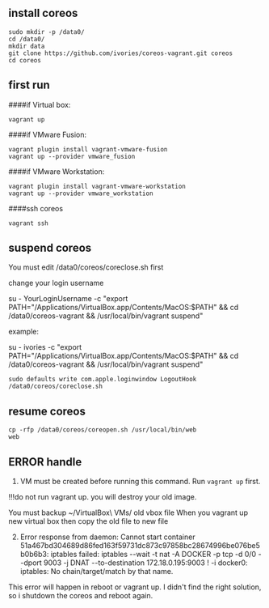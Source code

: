 ## install coreos

```
sudo mkdir -p /data0/
cd /data0/
mkdir data
git clone https://github.com/ivories/coreos-vagrant.git coreos
cd coreos
```
## first run
####if Virtual box:
```
vagrant up
```

####if VMware Fusion:
```
vagrant plugin install vagrant-vmware-fusion
vagrant up --provider vmware_fusion
```

####if VMware Workstation:
```
vagrant plugin install vagrant-vmware-workstation
vagrant up --provider vmware_workstation
```

####ssh coreos
```
vagrant ssh
```

## suspend coreos

You must edit /data0/coreos/coreclose.sh first

change your login username

su - YourLoginUsername -c "export PATH=\"/Applications/VirtualBox.app/Contents/MacOS:$PATH\" && cd /data0/coreos-vagrant && /usr/local/bin/vagrant suspend"

example:

su - ivories -c "export PATH=\"/Applications/VirtualBox.app/Contents/MacOS:$PATH\" && cd /data0/coreos-vagrant && /usr/local/bin/vagrant suspend"

```
sudo defaults write com.apple.loginwindow LogoutHook /data0/coreos/coreclose.sh

```

## resume coreos

```
cp -rfp /data0/coreos/coreopen.sh /usr/local/bin/web
web
```

## ERROR handle

1) VM must be created before running this command. Run `vagrant up` first.

!!!do not run vagrant up. you will destroy your old image.

You must backup ~/VirtualBox\ VMs/  old vbox file
When you vagrant up new virtual box then copy the old file to new file

2) Error response from daemon: Cannot start container 51a467bd304689d86fed163f59731dc873c97858bc28674996be076be5b0b6b3: iptables failed: iptables --wait -t nat -A DOCKER -p tcp -d 0/0 --dport 9003 -j DNAT --to-destination 172.18.0.195:9003 ! -i docker0: iptables: No chain/target/match by that name.

This error will happen in reboot or vagrant up. I didn't find the right solution, so i shutdown the coreos and reboot again.